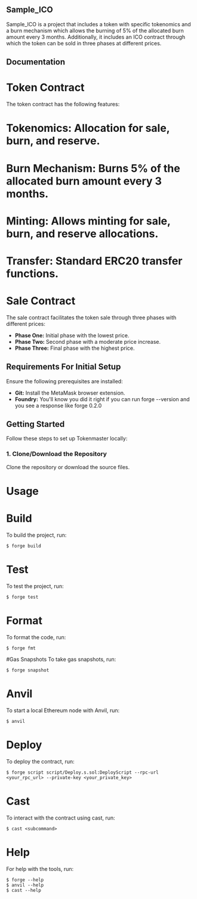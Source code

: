 ## Sample_ICO
Sample_ICO is a project that includes a token with specific tokenomics and a burn mechanism which allows the burning of 5% of the allocated burn amount every 3 months. Additionally, it includes an ICO contract through which the token can be sold in three phases at different prices.

## Documentation

# Token Contract
The token contract has the following features:

# Tokenomics: Allocation for sale, burn, and reserve.

# Burn Mechanism: Burns 5% of the allocated burn amount every 3 months.
# Minting: Allows minting for sale, burn, and reserve allocations.

# Transfer: Standard ERC20 transfer functions.

# Sale Contract
The sale contract facilitates the token sale through three phases with different prices:
- **Phase One:** Initial phase with the lowest price.
- **Phase Two:** Second phase with a moderate price increase.
- **Phase Three:** Final phase with the highest price.



## Requirements For Initial Setup

Ensure the following prerequisites are installed:

- **Git:** Install the MetaMask browser extension.
- **Foundry:** You'll know you did it right if you can run forge --version and you see a response like forge 0.2.0 


## Getting Started

Follow these steps to set up Tokenmaster locally:

### 1. Clone/Download the Repository

Clone the repository or download the source files.


# Usage

# Build
To build the project, run:

```shell
$ forge build
```

# Test
To test the project, run:

```shell
$ forge test
```

# Format
To format the code, run:

```shell
$ forge fmt
```

#Gas Snapshots
To take gas snapshots, run:

```shell
$ forge snapshot
```

# Anvil
To start a local Ethereum node with Anvil, run:

```shell
$ anvil
```

# Deploy
To deploy the contract, run:

```shell
$ forge script script/Deploy.s.sol:DeployScript --rpc-url <your_rpc_url> --private-key <your_private_key>
```

# Cast
To interact with the contract using cast, run:

```shell
$ cast <subcommand>
```

# Help
For help with the tools, run:

```shell
$ forge --help
$ anvil --help
$ cast --help
```
